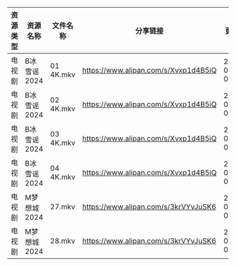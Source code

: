 | 资源类型 | 资源名称     | 文件名称      | 分享链接                                 | 更新时间                |
| ---- | -------- | --------- | ------------------------------------ | ------------------- |
| 电视剧  | B冰雪谣2024 | 01 4K.mkv | https://www.alipan.com/s/Xvxp1d4B5iQ | 2024-07-30 00:05:07 |
| 电视剧  | B冰雪谣2024 | 02 4K.mkv | https://www.alipan.com/s/Xvxp1d4B5iQ | 2024-07-30 00:05:07 |
| 电视剧  | B冰雪谣2024 | 03 4K.mkv | https://www.alipan.com/s/Xvxp1d4B5iQ | 2024-07-30 00:05:07 |
| 电视剧  | B冰雪谣2024 | 04 4K.mkv | https://www.alipan.com/s/Xvxp1d4B5iQ | 2024-07-30 00:05:07 |
| 电视剧  | M梦想城2024 | 27.mkv    | https://www.alipan.com/s/3krVYvJuSK6 | 2024-07-30 00:05:57 |
| 电视剧  | M梦想城2024 | 28.mkv    | https://www.alipan.com/s/3krVYvJuSK6 | 2024-07-30 00:05:57 |
